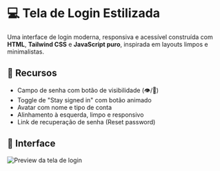 # 💻 Tela de Login Estilizada

Uma interface de login moderna, responsiva e acessível construída com **HTML**, **Tailwind CSS** e **JavaScript puro**, inspirada em layouts limpos e minimalistas.

## 🧩 Recursos

- Campo de senha com botão de visibilidade (👁️/🙈)
- Toggle de "Stay signed in" com botão animado
- Avatar com nome e tipo de conta
- Alinhamento à esquerda, limpo e responsivo
- Link de recuperação de senha (Reset password)

## 📸 Interface

<img src="https://via.placeholder.com/400x300?text=Preview+Login" alt="Preview da tela de login" />
